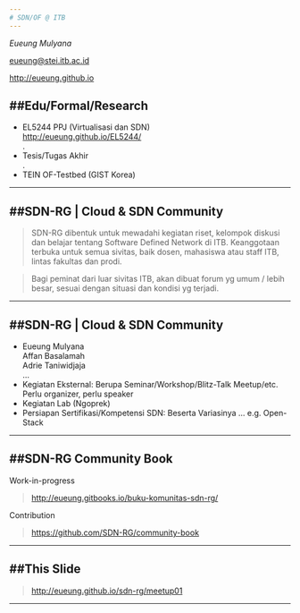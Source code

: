 ```yaml
---
# SDN/OF @ ITB
---
```

*Eueung Mulyana*

eueung@stei.itb.ac.id

http://eueung.github.io


##Edu/Formal/Research
---
- EL5244 PPJ (Virtualisasi dan SDN)  
  http://eueung.github.io/EL5244/  
  .
- Tesis/Tugas Akhir  
  .
- TEIN OF-Testbed (GIST Korea)

---


##SDN-RG | Cloud & SDN Community
---
> SDN-RG dibentuk untuk mewadahi kegiatan riset, kelompok diskusi dan belajar tentang Software Defined Network di ITB. Keanggotaan terbuka untuk semua sivitas, baik dosen, mahasiswa atau staff ITB, lintas fakultas dan prodi.

>Bagi peminat dari luar sivitas ITB, akan dibuat forum yg umum / lebih besar, sesuai dengan situasi dan kondisi yg terjadi.

---


##SDN-RG | Cloud & SDN Community
---
- Eueung Mulyana  
  Affan Basalamah  
  Adrie Taniwidjaja  
  ...
- Kegiatan Eksternal: Berupa Seminar/Workshop/Blitz-Talk Meetup/etc. Perlu organizer, perlu speaker
- Kegiatan Lab (Ngoprek)
- Persiapan Sertifikasi/Kompetensi SDN: Beserta Variasinya ... e.g. Open-Stack

---


##SDN-RG Community Book
---
Work-in-progress
> http://eueung.gitbooks.io/buku-komunitas-sdn-rg/

Contribution
> https://github.com/SDN-RG/community-book

---


##This Slide
---
> http://eueung.github.io/sdn-rg/meetup01

---